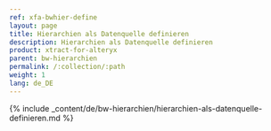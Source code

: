 ```yaml
---
ref: xfa-bwhier-define
layout: page
title: Hierarchien als Datenquelle definieren
description: Hierarchien als Datenquelle definieren
product: xtract-for-alteryx
parent: bw-hierarchien
permalink: /:collection/:path
weight: 1
lang: de_DE
---
```


{% include _content/de/bw-hierarchien/hierarchien-als-datenquelle-definieren.md %}


